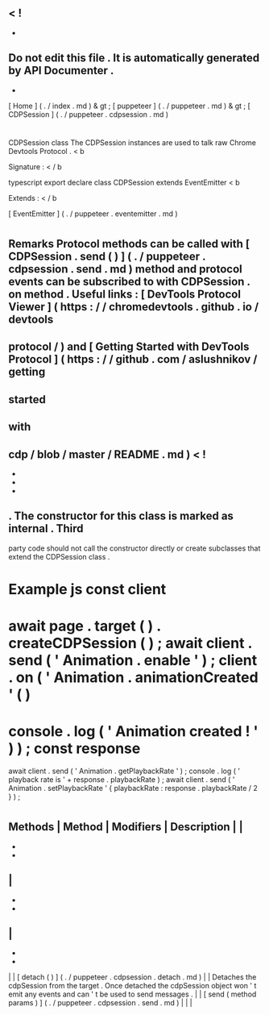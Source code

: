 <
!
-
-
Do
not
edit
this
file
.
It
is
automatically
generated
by
API
Documenter
.
-
-
>
[
Home
]
(
.
/
index
.
md
)
&
gt
;
[
puppeteer
]
(
.
/
puppeteer
.
md
)
&
gt
;
[
CDPSession
]
(
.
/
puppeteer
.
cdpsession
.
md
)
#
#
CDPSession
class
The
CDPSession
instances
are
used
to
talk
raw
Chrome
Devtools
Protocol
.
<
b
>
Signature
:
<
/
b
>
typescript
export
declare
class
CDPSession
extends
EventEmitter
<
b
>
Extends
:
<
/
b
>
[
EventEmitter
]
(
.
/
puppeteer
.
eventemitter
.
md
)
#
#
Remarks
Protocol
methods
can
be
called
with
[
CDPSession
.
send
(
)
]
(
.
/
puppeteer
.
cdpsession
.
send
.
md
)
method
and
protocol
events
can
be
subscribed
to
with
CDPSession
.
on
method
.
Useful
links
:
[
DevTools
Protocol
Viewer
]
(
https
:
/
/
chromedevtools
.
github
.
io
/
devtools
-
protocol
/
)
and
[
Getting
Started
with
DevTools
Protocol
]
(
https
:
/
/
github
.
com
/
aslushnikov
/
getting
-
started
-
with
-
cdp
/
blob
/
master
/
README
.
md
)
<
!
-
-
-
-
>
.
The
constructor
for
this
class
is
marked
as
internal
.
Third
-
party
code
should
not
call
the
constructor
directly
or
create
subclasses
that
extend
the
CDPSession
class
.
#
#
Example
js
const
client
=
await
page
.
target
(
)
.
createCDPSession
(
)
;
await
client
.
send
(
'
Animation
.
enable
'
)
;
client
.
on
(
'
Animation
.
animationCreated
'
(
)
=
>
console
.
log
(
'
Animation
created
!
'
)
)
;
const
response
=
await
client
.
send
(
'
Animation
.
getPlaybackRate
'
)
;
console
.
log
(
'
playback
rate
is
'
+
response
.
playbackRate
)
;
await
client
.
send
(
'
Animation
.
setPlaybackRate
'
{
playbackRate
:
response
.
playbackRate
/
2
}
)
;
#
#
Methods
|
Method
|
Modifiers
|
Description
|
|
-
-
-
|
-
-
-
|
-
-
-
|
|
[
detach
(
)
]
(
.
/
puppeteer
.
cdpsession
.
detach
.
md
)
|
|
Detaches
the
cdpSession
from
the
target
.
Once
detached
the
cdpSession
object
won
'
t
emit
any
events
and
can
'
t
be
used
to
send
messages
.
|
|
[
send
(
method
params
)
]
(
.
/
puppeteer
.
cdpsession
.
send
.
md
)
|
|
|
